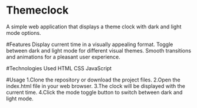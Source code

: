 # Themeclock
A simple web application that displays a theme clock with dark and light mode options.

#Features
Display current time in a visually appealing format.
Toggle between dark and light mode for different visual themes.
Smooth transitions and animations for a pleasant user experience.


#Technologies Used
HTML
CSS
JavaScript


#Usage
1.Clone the repository or download the project files.
2.Open the index.html file in your web browser.
3.The clock will be displayed with the current time.
4.Click the mode toggle button to switch between dark and light mode.
